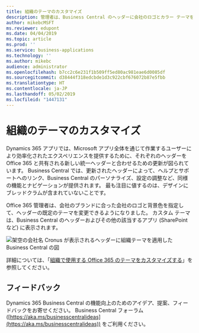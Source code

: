 ```yaml
---
title: 組織のテーマのカスタマイズ
description: 管理者は、Business Central のヘッダーに会社のロゴとカラー テーマを適用できます。
author: mikebcMSFT
ms.reviewer: edupont
ms.date: 04/04/2019
ms.topic: article
ms.prod: ''
ms.service: business-applications
ms.technology: ''
ms.author: mikebc
audience: administrator
ms.openlocfilehash: b7cc2c6e231f1b509ff5ed80ac981eae6d0085df
ms.sourcegitcommit: d38444f318edcbde1d3c922cbf676072b87e5fbb
ms.translationtype: HT
ms.contentlocale: ja-JP
ms.lasthandoff: 05/02/2019
ms.locfileid: "1447131"
---
```

# <a name="customize-the-theme-for-your-organization"></a>組織のテーマのカスタマイズ
Dynamics 365 アプリでは、Microsoft アプリ全体を通じて作業するユーザーにより効率化されたエクスペリエンスを提供するために、それぞれのヘッダーを Office 365 と共有される新しい統一ヘッダーと合わせるための更新が図られています。 Business Central では、更新されたヘッダーによって、ヘルプとサポートへのリンク、Business Central のパーソナライズ、設定の調整など、同様の機能とナビゲーションが提供されます。 最も注目に値するのは、デザインにブレッドクラムが含まれていないことです。

Office 365 管理者は、会社のブランドに合った会社のロゴと背景色を指定して、ヘッダーの既定のテーマを変更できるようになりました。 カスタム テーマは、Business Central のヘッダーおよびその他の該当するアプリ (SharePoint など) に表示されます。

![架空の会社名 Cronus が表示されるヘッダーに組織テーマを適用した Business Central の図](media/o365-header.png " Business Central のヘッダーに適用される架空の組織テーマ")

詳細については、「[組織で使用する Office 365 のテーマをカスタマイズする](https://docs.microsoft.com/en-us/office365/admin/setup/customize-your-organization-theme)」を参照してください。

## <a name="tell-us-what-you-think"></a>フィードバック
Dynamics 365 Business Central の機能向上のためのアイデア、提案、フィードバックをお寄せください。 Business Central フォーラム ([https://aka.ms/businesscentralideas](https://aka.ms/businesscentralideas)) をご利用ください。

